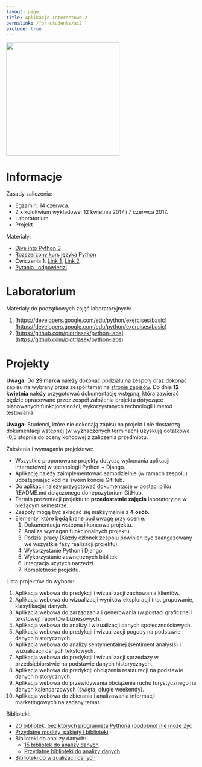```yaml
---
layout: page
title: Aplikacje Internetowe 2 
permalink: /for-students/ai2
exclude: true
---
```


<img src="https://www.python.org/static/community_logos/python-logo-master-v3-TM.png" width="300px">

# Informacje

Zasady zaliczenia:
* Egzamin: 14 czerwca.
* 2 x kolokwium wykładowe: 12 kwietnia 2017 i 7 czerwca 2017.
* Laboratorium
* Projekt

Materiały:
* [Dive into Python 3](http://www.diveintopython3.net)
* [Rozszerzony kurs języka Python](https://www.ii.uni.wroc.pl/~marcinm/dyd/python/)
* Ćwiczenia 1: [Link 1](http://exercism.io/languages/python/exercises), [Link 2](http://www.ling.gu.se/~lager/python_exercises.html)
* [Pytania i odpowiedzi](https://docs.python.org/3/faq/programming.html)

# Laboratorium

Materiały do początkowych zajęć laboratoryjnych:
1. [https://developers.google.com/edu/python/exercises/basic](https://developers.google.com/edu/python/exercises/basic)
2. [https://github.com/piotrlasek/python-labs](https://github.com/piotrlasek/python-labs)

# Projekty

**Uwaga:** Do **29 marca** należy dokonać podziału na zespoły oraz dokonać zapisu na wybrany przez
zespół temat na [stronie zapisów](https://docs.google.com/document/d/1ysbPqXybqgpxvLWPetOv--JI32nEqR8gYSTS3sWzMeA/edit?usp=sharing). Do dnia **12 kwietnia** należy przygotować dokumentację wstępną, która zawierać będzie opracowane przez zespół założenia projektu dotyczące planowanych funkcjonalności, wykorzystanych technologii i metod testowania.

**Uwaga:** Studenci, które nie dokonają zapisu na projekt i nie dostarczą dokumentacji wstępnej (w wyznaczonych terminach) uzyskują dotatkowe -0,5 stopnia do oceny końcowej z zaliczenia przedmiotu.

Założenia i wymagania projektowe:
* Wszystkie proponowane projekty dotyczą wykonania aplikacji internetowej w technologii
  Python + Django.
* Aplikację należy zaimplementować samodzielnie (w ramach zespolu) udostępniając kod
  na swoim koncie GitHub.
* Do aplikacji należy przygotować dokumentację w postaci pliku README.md dołączonego
  do repozytorium GitHub.
* Termin prezentacji projektu to **przedostatnie zajęcia** laboratoryjne w bieżącym
  semestrze.
* Zespoły mogą być składać się maksymalnie z **4 osób**.
* Elementy, które będą brane pod uwagę przy ocenie:
  1. Dokumentacja wstepna i koncowa projektu.
  1. Analiza wymagan funkcjonalnych projektu.
  1. Podzial pracy (Kazdy czlonek zespolu powinien byc zaangazowany we wszystkie fazy
     realizacji projektu).
  1. Wykorzystanie Python i Django.
  1. Wykorzystanie zewnętrznych biblitek.
  1. Integracja użytych narzedzi.
  1. Kompletność projektu.
  
Lista projektów do wyboru:
 1. Aplikacja webowa do predykcji i wizualizacji zachowania klientów.
 1. Aplikacja webowa do wizualizacji wyników eksploracji (np. grupowanie, klasyfikacja) danych.
 1. Aplikacja webowa do zarządzania i generowania (w postaci graficznej i tekstowej) raportów biznesowych.
 1. Aplikacja webowa do analizy i wizualizacji danych społecznościowych.
 1. Aplikacja webowa do predykcji i wizualizacji pogody na podstawie danych historycznych.
 1. Aplikacja webowa do analizy sentymentalnej (sentiment analysis) i wizualizacji danych tekstowych.
 1. Aplikacja webowa do predykcji i wizualizacji sprzedaży w przedsiębiorstwie na podstawie danych historycznych.
 1. Aplikacja webowa do predykcji obciążenia restauracji na podstawie danych historycznych.
 1. Aplikacja webowa do przewidywania obciążenia ruchu turystycznego na danych kalendarzowych (święta, długie weekendy).
 1. Aplikacja webowa do zbierania i analizowania informacji marketingowych na zadany temat.
  
Biblioteki:
 * [20 bibliotek, bez których programista Pythona (podobno) nie może żyć](https://pythontips.com/2013/07/30/20-python-libraries-you-cant-live-without/)
 * [Przydatne moduły, pakiety i biblioteki](https://wiki.python.org/moin/UsefulModules)
 * Biblioteki do analizy danych:
   * [15 bibliotek do analizy danych](https://www.upwork.com/hiring/data/15-python-libraries-data-science/)
   * [Przydatne biblioteki do analizy danych](https://github.com/rasbt/pattern_classification/blob/master/resources/python_data_libraries.md)
 * [Biblioteki do wizualizacji danych](https://blog.modeanalytics.com/python-data-visualization-libraries/)
